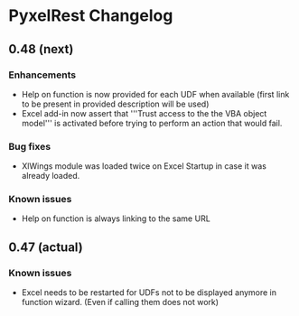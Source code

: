 # PyxelRest Changelog #

## 0.48 (next) ##

### Enhancements ###

- Help on function is now provided for each UDF when available (first link to be present in provided description will be used)
- Excel add-in now assert that '''Trust access to the the VBA object model''' is activated before trying to perform an action that would fail.

### Bug fixes ###

- XlWings module was loaded twice on Excel Startup in case it was already loaded.

### Known issues ###

- Help on function is always linking to the same URL

## 0.47 (actual) ##

### Known issues ###

- Excel needs to be restarted for UDFs not to be displayed anymore in function wizard. (Even if calling them does not work)

